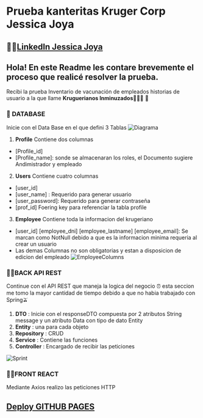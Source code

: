 # Prueba kanteritas Kruger Corp Jessica Joya
## 💁‍♀️[LinkedIn Jessica Joya](https://www.linkedin.com/in/jessicajoya/)

## Hola! En este Readme les contare brevemente el proceso que realicé resolver la prueba.

Recibi la prueba Inventario de vacunación de empleados historias de usuario a la que llame **Kruguerianos Inminuzados**🦹🏽‍♀️ 💉 

### 📝 DATABASE
Inicie con el Data Base en el que defini 3 Tablas 
![Diagrama](https://github.com/jessicajoya/krugerianos_Inmunizados-/blob/78001c0b5eeb6e331ca43c862b553307679a1695/ResourcesReadme/ERDiagram.png?raw=true)

1. **Profile** Contiene dos columnas 
- [Profile_id] 
- [Profile_name]: sonde se almacenaran los roles, el Documento sugiere Andimistrador y empleado
2. **Users** Contiene cuatro columnas 
- [user_id]
- [user_name] : Requerido para generar usuario
- [user_password]: Requerido para generar contraseña
- [prof_id] Foering key para referenciar la tabla profile
3. **Employee** Contiene toda la informacion del krugeriano
- [user_id] [employee_dni] [employee_lastname] [employee_email]: Se marcan como NotNull debido a que es la informacion minima requeria al crear un usuario
- Las demas Columnas no son obligatorias y estan a disposicion de edicion del empleado
![EmployeeColumns](https://github.com/jessicajoya/krugerianos_Inmunizados-/blob/78001c0b5eeb6e331ca43c862b553307679a1695/ResourcesReadme/EmployeeColumns.png?raw=true)

### 🙋‍♀️BACK API REST
Continue con el API REST que maneja la logica del negocio ⏰ esta seccion me tomo la mayor cantidad de tiempo debido a que no habia trabajado con Spring🫒


1. **DTO** : Inicie con el responseDTO compuesta por 2 atributos String message y un atributo Data con tipo de dato Entity
2. **Entity** : una para cada objeto  
3. **Repository** : CRUD
4. **Service** : Contiene las funciones
5. **Controller** : Encargado de recibir las peticiones

![Sprint](https://github.com/jessicajoya/krugerianos_Inmunizados-/blob/78001c0b5eeb6e331ca43c862b553307679a1695/ResourcesReadme/sprintStructure.png?raw=true)

### 🙆‍♀️FRONT REACT
Mediante Axios realizo las peticiones HTTP 
## [Deploy GITHUB PAGES](https://jessicajoya.github.io/krugerianos_Inmunizados/)

